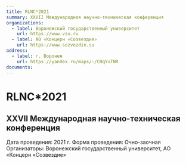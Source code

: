 ```yaml
---
title: RLNC*2021
summary: XXVII Международная научно-техническая конференция
organizations:
  - label: Воронежский государственный университет
    url: https://www.vsu.ru
  - label: АО «Концерн «Созвездие»
    url: https://www.sozvezdie.su
address:
  - label: г. Воронеж
    url: https://yandex.ru/maps/-/CHqYuTNR
documents:
---
```


# RLNC*2021

## XXVII Международная научно-техническая конференция

Дата проведения: 2021 г.
Форма проведения: Очно-заочная
Организаторы: Воронежский государственный университет, АО «Концерн «Созвездие»

